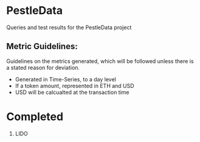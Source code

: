 # PestleData

Queries and test results for the PestleData project

## Metric Guidelines:

Guidelines on the metrics generated, which will be followed unless there is a stated reason for deviation.

-   Generated in Time-Series, to a day level
-   If a token amount, represented in ETH and USD
-   USD will be calcualted at the transaction time

# Completed

1. LIDO
